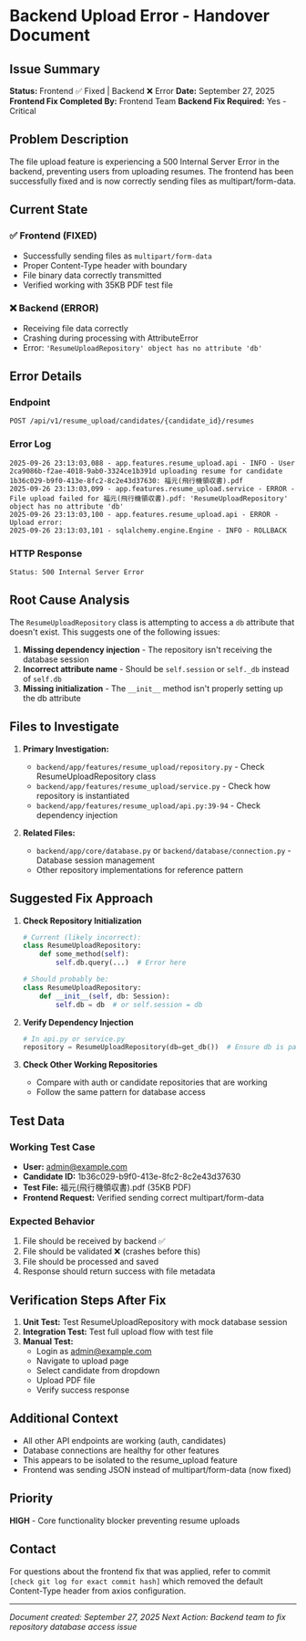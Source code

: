 # Backend Upload Error - Handover Document

## Issue Summary
**Status:** Frontend ✅ Fixed | Backend ❌ Error
**Date:** September 27, 2025
**Frontend Fix Completed By:** Frontend Team
**Backend Fix Required:** Yes - Critical

## Problem Description
The file upload feature is experiencing a 500 Internal Server Error in the backend, preventing users from uploading resumes. The frontend has been successfully fixed and is now correctly sending files as multipart/form-data.

## Current State

### ✅ Frontend (FIXED)
- Successfully sending files as `multipart/form-data`
- Proper Content-Type header with boundary
- File binary data correctly transmitted
- Verified working with 35KB PDF test file

### ❌ Backend (ERROR)
- Receiving file data correctly
- Crashing during processing with AttributeError
- Error: `'ResumeUploadRepository' object has no attribute 'db'`

## Error Details

### Endpoint
```
POST /api/v1/resume_upload/candidates/{candidate_id}/resumes
```

### Error Log
```
2025-09-26 23:13:03,088 - app.features.resume_upload.api - INFO - User 2ca9086b-f2ae-4018-9ab0-3324ce1b391d uploading resume for candidate 1b36c029-b9f0-413e-8fc2-8c2e43d37630: 福元(飛行機領収書).pdf
2025-09-26 23:13:03,099 - app.features.resume_upload.service - ERROR - File upload failed for 福元(飛行機領収書).pdf: 'ResumeUploadRepository' object has no attribute 'db'
2025-09-26 23:13:03,100 - app.features.resume_upload.api - ERROR - Upload error:
2025-09-26 23:13:03,101 - sqlalchemy.engine.Engine - INFO - ROLLBACK
```

### HTTP Response
```
Status: 500 Internal Server Error
```

## Root Cause Analysis

The `ResumeUploadRepository` class is attempting to access a `db` attribute that doesn't exist. This suggests one of the following issues:

1. **Missing dependency injection** - The repository isn't receiving the database session
2. **Incorrect attribute name** - Should be `self.session` or `self._db` instead of `self.db`
3. **Missing initialization** - The `__init__` method isn't properly setting up the db attribute

## Files to Investigate

1. **Primary Investigation:**
   - `backend/app/features/resume_upload/repository.py` - Check ResumeUploadRepository class
   - `backend/app/features/resume_upload/service.py` - Check how repository is instantiated
   - `backend/app/features/resume_upload/api.py:39-94` - Check dependency injection

2. **Related Files:**
   - `backend/app/core/database.py` or `backend/database/connection.py` - Database session management
   - Other repository implementations for reference pattern

## Suggested Fix Approach

1. **Check Repository Initialization**
   ```python
   # Current (likely incorrect):
   class ResumeUploadRepository:
       def some_method(self):
           self.db.query(...)  # Error here

   # Should probably be:
   class ResumeUploadRepository:
       def __init__(self, db: Session):
           self.db = db  # or self.session = db
   ```

2. **Verify Dependency Injection**
   ```python
   # In api.py or service.py
   repository = ResumeUploadRepository(db=get_db())  # Ensure db is passed
   ```

3. **Check Other Working Repositories**
   - Compare with auth or candidate repositories that are working
   - Follow the same pattern for database access

## Test Data

### Working Test Case
- **User:** admin@example.com
- **Candidate ID:** 1b36c029-b9f0-413e-8fc2-8c2e43d37630
- **Test File:** 福元(飛行機領収書).pdf (35KB PDF)
- **Frontend Request:** Verified sending correct multipart/form-data

### Expected Behavior
1. File should be received by backend ✅
2. File should be validated ❌ (crashes before this)
3. File should be processed and saved
4. Response should return success with file metadata

## Verification Steps After Fix

1. **Unit Test:** Test ResumeUploadRepository with mock database session
2. **Integration Test:** Test full upload flow with test file
3. **Manual Test:**
   - Login as admin@example.com
   - Navigate to upload page
   - Select candidate from dropdown
   - Upload PDF file
   - Verify success response

## Additional Context

- All other API endpoints are working (auth, candidates)
- Database connections are healthy for other features
- This appears to be isolated to the resume_upload feature
- Frontend was sending JSON instead of multipart/form-data (now fixed)

## Priority
**HIGH** - Core functionality blocker preventing resume uploads

## Contact
For questions about the frontend fix that was applied, refer to commit `[check git log for exact commit hash]` which removed the default Content-Type header from axios configuration.

---
*Document created: September 27, 2025*
*Next Action: Backend team to fix repository database access issue*